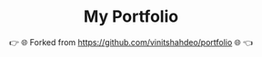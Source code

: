 <div align="center">
    <h1 align="center">My Portfolio</h1>
    <p>👉 🌐 Forked from <a href="https://github.com/vinitshahdeo/portfolio">https://github.com/vinitshahdeo/portfolio</a> 🌐 👈</p>
</div>
